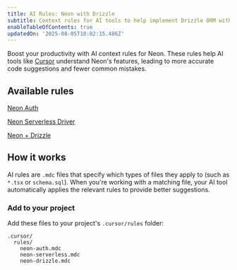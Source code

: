 ```yaml
---
title: AI Rules: Neon with Drizzle
subtitle: Context rules for AI tools to help implement Drizzle ORM with Neon databases
enableTableOfContents: true
updatedOn: '2025-08-05T10:02:15.486Z'
---
```


Boost your productivity with AI context rules for Neon. These rules help AI tools like [Cursor](https://www.cursor.so/) understand Neon's features, leading to more accurate code suggestions and fewer common mistakes.

## Available rules

<DetailIconCards>

<a href="/docs/ai/ai-rules-neon-auth" description="Stack Auth integration, database syncing, and authentication patterns" icon="lock-landscape">Neon Auth</a>

<a href="/docs/ai/ai-rules-neon-serverless" description="Efficient queries, connection pooling, and serverless best practices" icon="network">Neon Serverless Driver</a>

<a href="/docs/ai/ai-rules-neon-drizzle" description="ORM setup, schema management, and usage patterns with Drizzle" icon="drizzle">Neon + Drizzle</a>

</DetailIconCards>

## How it works

AI rules are `.mdc` files that specify which types of files they apply to (such as `*.tsx` or `schema.sql`). When you're working with a matching file, your AI tool automatically applies the relevant rules to provide better suggestions.

### Add to your project

Add these files to your project's `.cursor/rules` folder:

```text
.cursor/
  rules/
    neon-auth.mdc
    neon-serverless.mdc
    neon-drizzle.mdc
```
